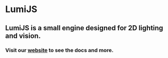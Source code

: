 # LumiJS
## LumiJS is a small engine designed for 2D lighting and vision.
### Visit our [website](https://lumi.js.org) to see the docs and more.
